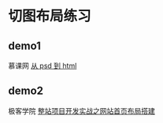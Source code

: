 # 切图布局练习

## demo1
慕课网 [从 psd 到 html](http://www.imooc.com/view/668)

## demo2
极客学院 [整站项目开发实战之网站首页布局搭建](http://www.jikexueyuan.com/course/2707.html)
